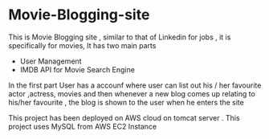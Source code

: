 # Movie-Blogging-site

This is Movie Blogging site , similar to that of Linkedin for jobs , it is specifically for movies, 
It has two main parts 
 - User Management
 - IMDB API for Movie Search Engine

In the first part User has a accounf where user can list out his / her favourite actor ,actress, movies and then whenever a new blog comes up relating to his/her favourite , the blog is shown to the user when he enters the site

This project has been deployed on AWS cloud on tomcat server . This project uses MySQL from AWS EC2 Instance
